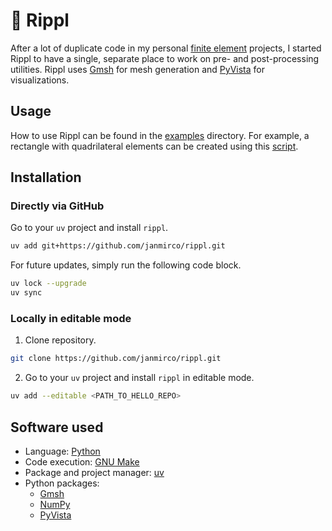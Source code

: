 # 🌊 Rippl

After a lot of duplicate code in my personal [finite element](https://en.wikipedia.org/wiki/Finite_element_method) projects, I started Rippl to have a single, separate place to work on pre- and post-processing utilities. Rippl uses [Gmsh](https://gmsh.info/) for mesh generation and [PyVista](https://docs.pyvista.org/) for visualizations.

## Usage

How to use Rippl can be found in the [examples](examples) directory.
For example, a rectangle with quadrilateral elements can be created using this [script](examples/rectangle/main.py).

## Installation

### Directly via GitHub

Go to your `uv` project and install `rippl`.

```bash
uv add git+https://github.com/janmirco/rippl.git
```

For future updates, simply run the following code block.

```bash
uv lock --upgrade
uv sync
```

### Locally in editable mode

1. Clone repository.

```bash
git clone https://github.com/janmirco/rippl.git
```

2. Go to your `uv` project and install `rippl` in editable mode.

```bash
uv add --editable <PATH_TO_HELLO_REPO>
```

## Software used

- Language: [Python](https://www.python.org/)
- Code execution: [GNU Make](https://www.gnu.org/software/make/)
- Package and project manager: [uv](https://docs.astral.sh/uv/)
- Python packages:
    - [Gmsh](https://gmsh.info/)
    - [NumPy](https://numpy.org/)
    - [PyVista](https://docs.pyvista.org/)
